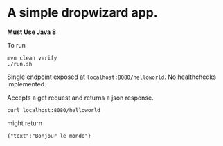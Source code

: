 # A simple dropwizard app.

**Must Use Java 8**

To run

```
mvn clean verify
./run.sh
```

Single endpoint exposed at `localhost:8080/helloworld`. No healthchecks implemented.

Accepts a get request and returns a json response.

`curl localhost:8080/helloworld`

might return 

`{"text":"Bonjour le monde"}`
